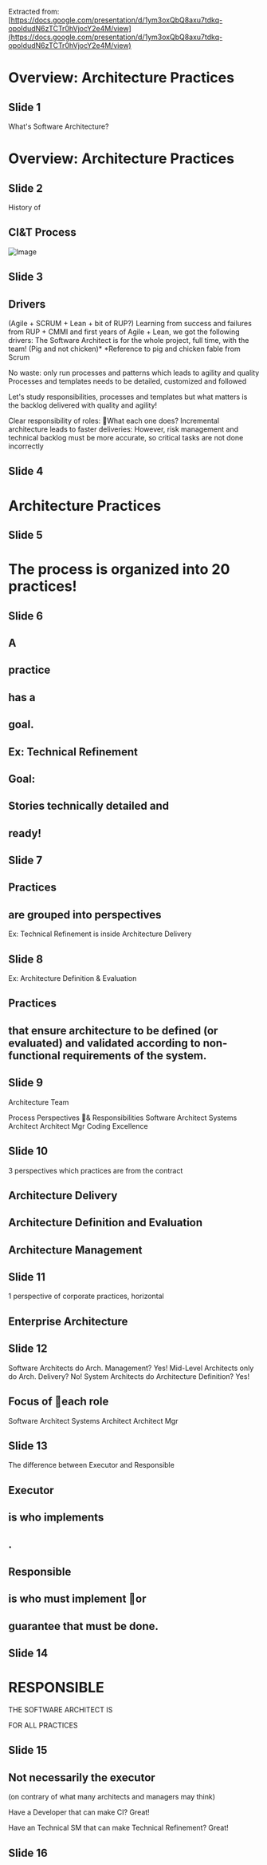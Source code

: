 Extracted from: [https://docs.google.com/presentation/d/1ym3oxQbQ8axu7tdkq-opoIdudN6zTCTr0hVjocY2e4M/view](https://docs.google.com/presentation/d/1ym3oxQbQ8axu7tdkq-opoIdudN6zTCTr0hVjocY2e4M/view)

# Overview: Architecture Practices

## Slide 1

What's Software Architecture?

# Overview: Architecture Practices


## Slide 2

History of


## CI&T Process
![Image](https://lh7-rt.googleusercontent.com/slidesz/AGV_vUewdyHqlU-L6q_Wt8kl_MDCjbPRM1m9qDnhMySPHHdFsOdT3XywqaAV63j3iMmPLeqJ1Nzl5qddW5zvgBz1WyuIS7wO3dmPG9L4Z-aMbKsJbgYnOkdD1e6IvR2H7c6S-0n4LCPzCwOqqISmR4wfhSOCBquBN5m3=s2048?key=6aMOyhQ7QFzZ-FdMQsc7dQ)


## Slide 3


## Drivers

(Agile + SCRUM + Lean + bit of RUP?)
Learning from success and failures from RUP + CMMI and first years of Agile + Lean, we got the following drivers:
The Software Architect is for the whole project, full time, with the team! (Pig and not chicken)*
*Reference to pig and chicken
fable
from Scrum

No waste: only run processes and patterns which leads to agility and quality
Processes and templates needs to be detailed, customized and followed

Let's study responsibilities, processes and templates but what matters is the backlog delivered with quality and agility!

Clear responsibility of roles: What each one does?
Incremental architecture leads to faster deliveries: However, risk management and technical backlog must be more accurate, so critical tasks are not done incorrectly



## Slide 4


# Architecture Practices


## Slide 5


# The process is organized into 20 practices!


## Slide 6


## A

## practice

## has a

## goal.

## Ex: Technical Refinement


## Goal:

## Stories technically detailed and

## ready!



## Slide 7


## Practices

## are grouped into perspectives


Ex:
Technical Refinement
is inside
Architecture Delivery


## Slide 8

Ex: Architecture Definition & Evaluation



## Practices

## that ensure architecture to be defined (or evaluated) and validated according to non-functional requirements of the system.



## Slide 9

Architecture Team

Process Perspectives & Responsibilities
Software Architect
Systems Architect
Architect Mgr
Coding Excellence



## Slide 10

3 perspectives which practices are from the contract

## Architecture Delivery


## Architecture Definition and Evaluation


## Architecture Management


## Slide 11

1 perspective of corporate practices, horizontal

## Enterprise Architecture


## Slide 12

Software Architects do Arch. Management? Yes!
Mid-Level Architects only do Arch. Delivery? No!
System Architects do Architecture Definition? Yes!

## Focus of each role
Software Architect
Systems Architect
Architect Mgr


## Slide 13

The difference between Executor and Responsible


## Executor

## is who implements

## .


## Responsible

## is who must implement or

## guarantee that must be done.



## Slide 14


# RESPONSIBLE
THE SOFTWARE ARCHITECT IS

FOR ALL PRACTICES



## Slide 15


## Not necessarily the executor
(on contrary of what many architects and managers may think)

Have a Developer that can make CI? Great!

Have an Technical SM that can make Technical Refinement? Great!



## Slide 16



